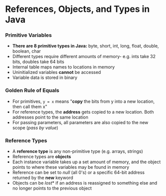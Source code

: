# References, Objects, and Types in Java


### Primitive Variables
 - **There are 8 primitive types in Java:** byte, short, int, long, float, double, boolean, char
 - Different types require different amounts of memory- e.g. ints take 32 bits, doubles take 64 bits
 - Internal table maps names to locations in memory
 - Uninitialized variables **cannot** be accessed
 - Variable data is stored in binary

### Golden Rule of Equals
 - For primitives, `y = x` means "**copy** the bits from y into a new location, then call them x"
 - For reference types, the **address** gets copied to a new location. Both addresses point to the same location
 - For passing parameters, all parameters are also copied to the new scope (*pass by value*)

### Reference Types
 - A **reference type** is any non-primitive type (e.g. arrays, strings)
 - Reference types are **objects**
 - Each instance variable takes up a set amount of memory, and the object points to where these variables may be found in memory
 - Reference can be set to *null* (all 0's) or a specific 64-bit address returned by the **new** keyword
 - Objects can be *lost** if an address is reassigned to something else and no longer points to the previous object
 